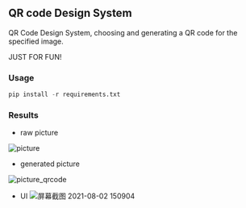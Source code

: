 ## QR code Design System

QR Code Design System, choosing and generating a QR code for the specified image.

JUST FOR FUN!

### Usage

```python
pip install -r requirements.txt
```

### Results

- raw picture

![picture](https://user-images.githubusercontent.com/60317828/127819051-93dd5a01-e94e-40d7-8972-5366cd2f7803.jpg)

- generated picture

![picture_qrcode](https://user-images.githubusercontent.com/60317828/127819070-eb8d1ea8-cf7f-4425-a0c2-853cb8e30b1a.png)

- UI
![屏幕截图 2021-08-02 150904](https://user-images.githubusercontent.com/60317828/127819081-a263960d-6a14-4007-8312-57c14f9f9bbd.png)

